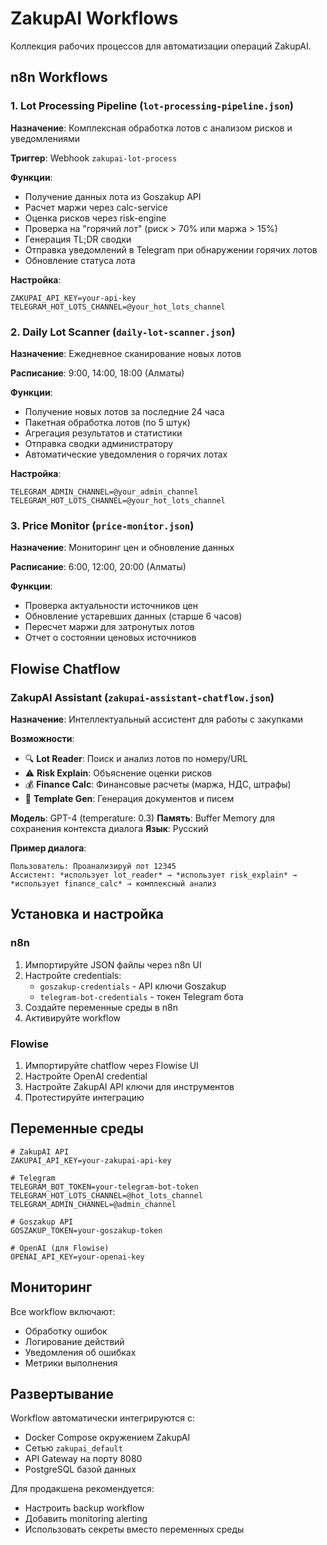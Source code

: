 # ZakupAI Workflows

Коллекция рабочих процессов для автоматизации операций ZakupAI.

## n8n Workflows

### 1. Lot Processing Pipeline (`lot-processing-pipeline.json`)

**Назначение**: Комплексная обработка лотов с анализом рисков и уведомлениями

**Триггер**: Webhook `zakupai-lot-process`

**Функции**:

- Получение данных лота из Goszakup API
- Расчет маржи через calc-service
- Оценка рисков через risk-engine
- Проверка на "горячий лот" (риск > 70% или маржа > 15%)
- Генерация TL;DR сводки
- Отправка уведомлений в Telegram при обнаружении горячих лотов
- Обновление статуса лота

**Настройка**:

```env
ZAKUPAI_API_KEY=your-api-key
TELEGRAM_HOT_LOTS_CHANNEL=@your_hot_lots_channel
```

### 2. Daily Lot Scanner (`daily-lot-scanner.json`)

**Назначение**: Ежедневное сканирование новых лотов

**Расписание**: 9:00, 14:00, 18:00 (Алматы)

**Функции**:

- Получение новых лотов за последние 24 часа
- Пакетная обработка лотов (по 5 штук)
- Агрегация результатов и статистики
- Отправка сводки администратору
- Автоматические уведомления о горячих лотах

**Настройка**:

```env
TELEGRAM_ADMIN_CHANNEL=@your_admin_channel
TELEGRAM_HOT_LOTS_CHANNEL=@your_hot_lots_channel
```

### 3. Price Monitor (`price-monitor.json`)

**Назначение**: Мониторинг цен и обновление данных

**Расписание**: 6:00, 12:00, 20:00 (Алматы)

**Функции**:

- Проверка актуальности источников цен
- Обновление устаревших данных (старше 6 часов)
- Пересчет маржи для затронутых лотов
- Отчет о состоянии ценовых источников

## Flowise Chatflow

### ZakupAI Assistant (`zakupai-assistant-chatflow.json`)

**Назначение**: Интеллектуальный ассистент для работы с закупками

**Возможности**:

- 🔍 **Lot Reader**: Поиск и анализ лотов по номеру/URL
- ⚠️ **Risk Explain**: Объяснение оценки рисков
- 💰 **Finance Calc**: Финансовые расчеты (маржа, НДС, штрафы)
- 📄 **Template Gen**: Генерация документов и писем

**Модель**: GPT-4 (temperature: 0.3)
**Память**: Buffer Memory для сохранения контекста диалога
**Язык**: Русский

**Пример диалога**:

```
Пользователь: Проанализируй лот 12345
Ассистент: *использует lot_reader* → *использует risk_explain* → *использует finance_calc* → комплексный анализ
```

## Установка и настройка

### n8n

1. Импортируйте JSON файлы через n8n UI
1. Настройте credentials:
   - `goszakup-credentials` - API ключи Goszakup
   - `telegram-bot-credentials` - токен Telegram бота
1. Создайте переменные среды в n8n
1. Активируйте workflow

### Flowise

1. Импортируйте chatflow через Flowise UI
1. Настройте OpenAI credential
1. Настройте ZakupAI API ключи для инструментов
1. Протестируйте интеграцию

## Переменные среды

```env
# ZakupAI API
ZAKUPAI_API_KEY=your-zakupai-api-key

# Telegram
TELEGRAM_BOT_TOKEN=your-telegram-bot-token
TELEGRAM_HOT_LOTS_CHANNEL=@hot_lots_channel
TELEGRAM_ADMIN_CHANNEL=@admin_channel

# Goszakup API
GOSZAKUP_TOKEN=your-goszakup-token

# OpenAI (для Flowise)
OPENAI_API_KEY=your-openai-key
```

## Мониторинг

Все workflow включают:

- Обработку ошибок
- Логирование действий
- Уведомления об ошибках
- Метрики выполнения

## Развертывание

Workflow автоматически интегрируются с:

- Docker Compose окружением ZakupAI
- Сетью `zakupai_default`
- API Gateway на порту 8080
- PostgreSQL базой данных

Для продакшена рекомендуется:

- Настроить backup workflow
- Добавить monitoring alerting
- Использовать секреты вместо переменных среды
